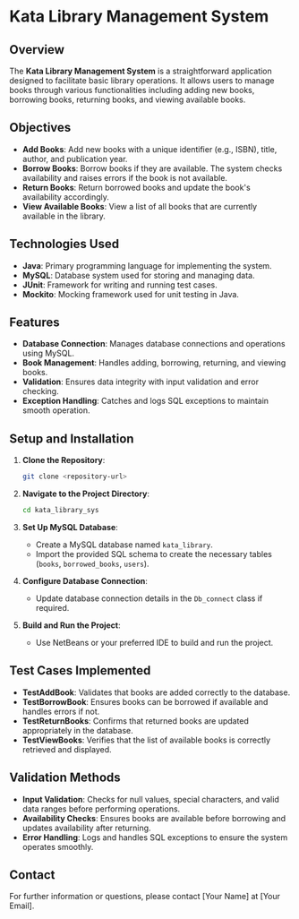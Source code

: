 # Kata Library Management System

## Overview

The **Kata Library Management System** is a straightforward application designed to facilitate basic library operations. It allows users to manage books through various functionalities including adding new books, borrowing books, returning books, and viewing available books.

## Objectives

- **Add Books**: Add new books with a unique identifier (e.g., ISBN), title, author, and publication year.
- **Borrow Books**: Borrow books if they are available. The system checks availability and raises errors if the book is not available.
- **Return Books**: Return borrowed books and update the book's availability accordingly.
- **View Available Books**: View a list of all books that are currently available in the library.

## Technologies Used

- **Java**: Primary programming language for implementing the system.
- **MySQL**: Database system used for storing and managing data.
- **JUnit**: Framework for writing and running test cases.
- **Mockito**: Mocking framework used for unit testing in Java.

## Features

- **Database Connection**: Manages database connections and operations using MySQL.
- **Book Management**: Handles adding, borrowing, returning, and viewing books.
- **Validation**: Ensures data integrity with input validation and error checking.
- **Exception Handling**: Catches and logs SQL exceptions to maintain smooth operation.

## Setup and Installation

1. **Clone the Repository**:
    ```bash
    git clone <repository-url>
    ```
2. **Navigate to the Project Directory**:
    ```bash
    cd kata_library_sys
    ```
3. **Set Up MySQL Database**:
    - Create a MySQL database named `kata_library`.
    - Import the provided SQL schema to create the necessary tables (`books`, `borrowed_books`, `users`).

4. **Configure Database Connection**:
    - Update database connection details in the `Db_connect` class if required.

5. **Build and Run the Project**:
    - Use NetBeans or your preferred IDE to build and run the project.

## Test Cases Implemented

- **TestAddBook**: Validates that books are added correctly to the database.
- **TestBorrowBook**: Ensures books can be borrowed if available and handles errors if not.
- **TestReturnBooks**: Confirms that returned books are updated appropriately in the database.
- **TestViewBooks**: Verifies that the list of available books is correctly retrieved and displayed.

## Validation Methods

- **Input Validation**: Checks for null values, special characters, and valid data ranges before performing operations.
- **Availability Checks**: Ensures books are available before borrowing and updates availability after returning.
- **Error Handling**: Logs and handles SQL exceptions to ensure the system operates smoothly.

## Contact

For further information or questions, please contact [Your Name] at [Your Email].


